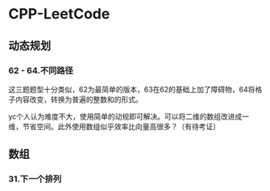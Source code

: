 # CPP-LeetCode

## 动态规划

### 62 - 64.不同路径

这三题题型十分类似，62为最简单的版本，63在62的基础上加了障碍物，64将格子内容改变，转换为普遍的整数和的形式。

yc个人认为难度不大，使用简单的动规即可解决。可以将二维的数组改进成一维，节省空间。此外使用数组似乎效率比向量高很多？（有待考证）



## 数组

### 31.下一个排列

